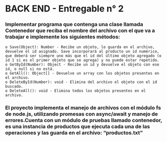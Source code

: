 # BACK END - Entregable n° 2

###  Implementar programa que contenga una clase llamada Contenedor que reciba el nombre del archivo con el que va a trabajar e implemente los siguientes métodos:

    o Save(Object): Number - Recibe un objeto, lo guarda en el archivo, devuelve el id asignado. Save incorporará al producto un id numérico, que deberá ser siempre uno más que el id del último objeto agregado (o id 1 si es el primer objeto que se agrega) y no puede estar repetido.
    o GetById(Number): Object - Recibe un id y devuelve el objeto con ese id, o null si no está.
    o GetAll(): Object[] - Devuelve un array con los objetos presentes en el archivo.
    o DeleteById(Number): void - Elimina del archivo el objeto con el id buscado.
    o DeleteAll(): void - Elimina todos los objetos presentes en el archivo.

### El proyecto implementa el manejo de archivos con el módulo fs de node.js, utilizando promesas con async/await y manejo de errores.Cuenta con un módulo de pruebas llamado contenedor, es una instancia de productos que ejecuta cada una de las operaciones y las guarda en el archivo: “productos.txt”


